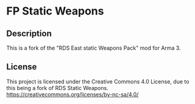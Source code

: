 # FP Static Weapons

## Description
This is a fork of the "RDS East static Weapons Pack" mod for Arma 3.

## License
This project is licensed under the Creative Commons 4.0 License, due to this being a fork of RDS Static Weapons.
https://creativecommons.org/licenses/by-nc-sa/4.0/